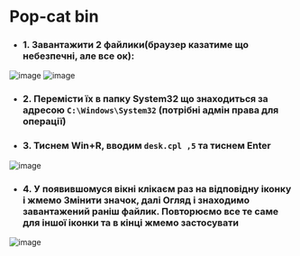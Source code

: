 # Pop-cat bin

* <h3>1. Завантажити 2 файлики(браузер казатиме що небезпечні, але все ок):</h3>
![image](https://user-images.githubusercontent.com/110497289/191015046-bf4a115f-78e0-4cb6-a3e1-17f4325cb3a0.png)
![image](https://user-images.githubusercontent.com/110497289/191015345-84db7d08-75b5-4548-8d98-66dab9c33080.png)
* <h3>2. Перемісти їх в папку System32 що знаходиться за адресою <code>C:\Windows\System32</code> (потрібні адмін права для операції)</h3>
* <h3>3. Тиснем Win+R, вводим <code>desk.cpl ,5</code> та тиснем Enter</h3>
![image](https://user-images.githubusercontent.com/110497289/191017162-f88ddadf-3dd0-4200-99c5-a7c8060c8598.png)
* <h3>4. У появившомуся вікні клікаєм раз на відповідну іконку і жмемо Змінити значок, далі Огляд і знаходимо завантажений раніш файлик. Повторюємо все те саме для іншої іконки та в кінці жмемо застосувати</h3>
![image](https://user-images.githubusercontent.com/110497289/191019377-205f8ddd-42d8-47ea-a14a-07d7b1b3368c.png)

   
